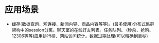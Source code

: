 # 应用场景
* 缓存(数据查询、短连接、新闻内容、商品内容等等)。(最多使用)分布式集群架构中的session分离。聊天室的在线好友列表。任务队列。
(秒杀、抢购、12306等等)应用排行榜、网站访问统计。数据过期处理(可以精确到毫秒)